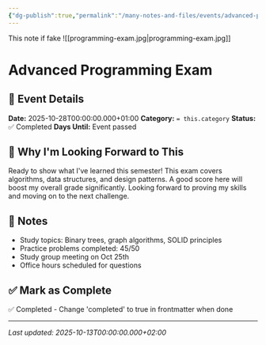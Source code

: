 ```yaml
---
{"dg-publish":true,"permalink":"/many-notes-and-files/events/advanced-programming-exam/","tags":["event","education"],"noteIcon":"","created":"2025-10-04T21:55:29.870+02:00","updated":"2025-10-05T20:14:24.826+02:00"}
---
```


This note if fake
![[programming-exam.jpg\|programming-exam.jpg]]

# Advanced Programming Exam

## 📅 Event Details

**Date:** 2025-10-28T00:00:00.000+01:00 **Category:** `= this.category` **Status:** ✅ Completed **Days Until:** Event passed

## 🎯 Why I'm Looking Forward to This

Ready to show what I've learned this semester! This exam covers algorithms, data structures, and design patterns. A good score here will boost my overall grade significantly. Looking forward to proving my skills and moving on to the next challenge.

## 📝 Notes

- Study topics: Binary trees, graph algorithms, SOLID principles
- Practice problems completed: 45/50
- Study group meeting on Oct 25th
- Office hours scheduled for questions

## ✅ Mark as Complete

✅ Completed - Change 'completed' to true in frontmatter when done

---

_Last updated: 2025-10-13T00:00:00.000+02:00_